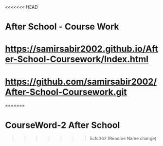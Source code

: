 <<<<<<< HEAD
# After School - Course Work

# https://samirsabir2002.github.io/After-School-Coursework/Index.html

# https://github.com/samirsabir2002/After-School-Coursework.git
=======
# CourseWord-2 After School
>>>>>>> 5cfc362 (Readme Name change)
